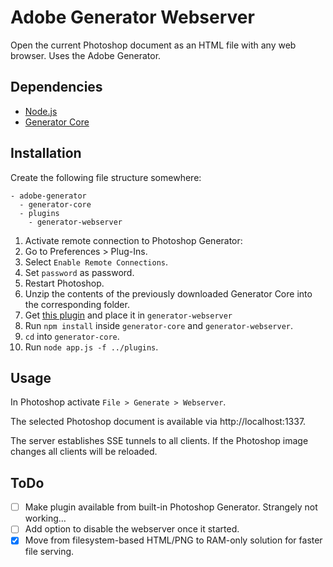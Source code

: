 # Adobe Generator Webserver

Open the current Photoshop document as an HTML file with any web browser. Uses the Adobe Generator.


## Dependencies
* [Node.js](https://nodejs.org)
* [Generator Core](https://github.com/adobe-photoshop/generator-core/archive/master.zip)


## Installation
Create the following file structure somewhere:

```
- adobe-generator
  - generator-core
  - plugins
    - generator-webserver
```

1. Activate remote connection to Photoshop Generator:
  1. Go to Preferences > Plug-Ins.
  2. Select `Enable Remote Connections`.
  3. Set `password` as password.
  4. Restart Photoshop.
2. Unzip the contents of the previously downloaded Generator Core into the corresponding folder.
3. Get [this plugin](https://github.com/mvsde/generator-webserver/releases/latest) and place it in `generator-webserver`
4. Run `npm install` inside `generator-core` and `generator-webserver`.
5. `cd` into `generator-core`.
6. Run `node app.js -f ../plugins`.


## Usage
In Photoshop activate `File > Generate > Webserver`.

The selected Photoshop document is available via http://localhost:1337.

The server establishes SSE tunnels to all clients. If the Photoshop image changes all clients will be reloaded.


## ToDo
* [ ] Make plugin available from built-in Photoshop Generator. Strangely not working…
* [ ] Add option to disable the webserver once it started.
* [x] Move from filesystem-based HTML/PNG to RAM-only solution for faster file serving.
